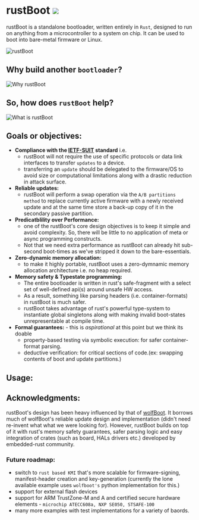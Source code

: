 # rustBoot [![](https://tokei.rs/b1/github/nihalpasham/rustBoot?category=code)](https://github.com/nihalpasham/rustBoot)
rustBoot is a standalone bootloader, written entirely in `Rust`, designed to run on anything from a microcontroller to a system on chip. It can be used to boot into bare-metal firmware or Linux.

![rustBoot](https://user-images.githubusercontent.com/20253082/131111269-e32ce8dd-790a-480a-b902-7f5e9c00c380.png "rustBoot - Just a secure bootloader and nothing more!")

## Why build another `bootloader`? 

![Why rustBoot](https://user-images.githubusercontent.com/20253082/131207041-9eab7025-60d2-4ea4-84e7-3f2ac76c657c.png "Why build another bootloader")


## So, how does `rustBoot` help?

![What is rustBoot](https://user-images.githubusercontent.com/20253082/131205450-b7530ccc-37ef-4f6e-a63c-27de9244241b.png "So, how does rustBoot help")


## Goals or objectives:

- **Compliance with the [IETF-SUIT](https://datatracker.ietf.org/wg/suit/about/) standard** i.e.
    - rustBoot will not require the use of specific protocols or data link interfaces to transfer `updates` to a device. 
    - transferring an `update` should be delegated to the firmware/OS to avoid size or computational limitations along with a drastic reduction in attack surface.
- **Reliable updates:**
    - rustBoot will perform a swap operation via the `A/B partitions method` to replace currently active firmware with a newly received update and at the same time store a back-up copy of it in the secondary passive partition.
- **Predicatblility over Performance:** 
    - one of the rustBoot's core design objectives is to keep it simple and avoid complexity. So, there will be little to no application of meta or async programming constructs. 
    - Not that we need extra performance as rustBoot can already hit sub-second boot-times as we've stripped it down to the bare-essentials.
- **Zero-dynamic memory allocation:**
    - to make it highly portable, rustBoot uses a zero-dymnamic memory allocation architecture i.e. no heap required. 
- **Memory safety & Typestate programming:** 
    - The entire bootloader is written in rust's safe-fragment with a select set of well-defined api(s) around unsafe HW access.
    - As a result, something like parsing headers (i.e. container-formats) in rustBoot is much safer. 
    - rustBoot takes advantage of rust's powerful type-system to instantiate global singletons along with making invalid boot-states unrepresentable at compile time. 
- **Formal guarantees:** - this is *aspirational* at this point but we think its doable
    - property-based testing via symbolic execution: for safer container-format parsing.
    - deductive verification: for critical sections of code.(ex: swapping contents of boot and update partitions.)

## Usage:

## Acknowledgments: 

rustBoot's design has been heavy influenced by that of [wolfBoot](https://github.com/wolfSSL/wolfBoot). It borrows much of wolfBoot's reliable update design and implementation (didn't need re-invent what what we were looking for). However, rustBoot builds on top of it with rust's memory safety guarantees, safer parsing logic and  easy integration of crates (such as board, HALs drivers etc.) developed by embedded-rust community.

### Future roadmap:
- switch to `rust based KMI` that's more scalable for firmware-signing, manifest-header creation and key-generation (currently the lone available example uses `wolfboot's` python implementation for this.)
- support for external flash devices
- support for ARM TrustZone-M and A and certified secure hardware elements - `microchip ATECC608a, NXP SE050, STSAFE-100`
- many more examples with test implementations for a variety of baords.
